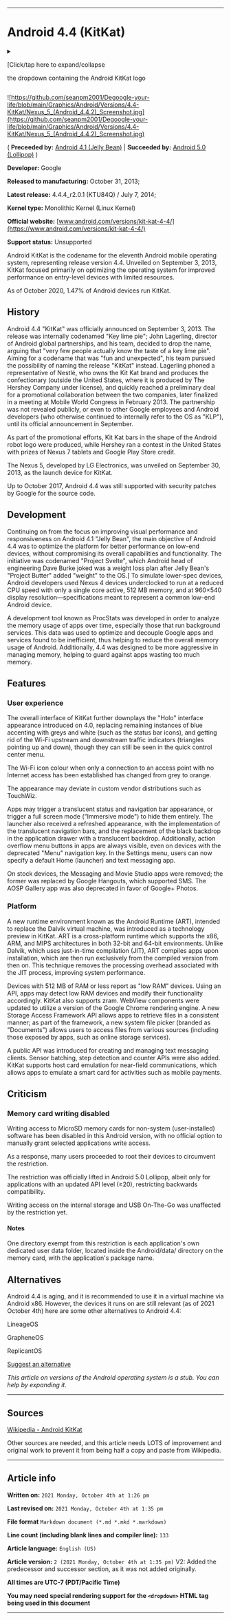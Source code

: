 
***

# Android 4.4 (KitKat)

<details>
<summary><p>[Click/tap here to expand/collapse</p>
<p>the dropdown containing the Android KitKat logo</p></summary>

![https://github.com/seanpm2001/Degoogle-your-life/blob/main/Graphics/Android/Versions/4.4-KitKat/Android_KitKat_logo.svg](https://github.com/seanpm2001/Degoogle-your-life/blob/main/Graphics/Android/Versions/4.4-KitKat/Android_KitKat_logo.svg)

</details>

![https://github.com/seanpm2001/Degoogle-your-life/blob/main/Graphics/Android/Versions/4.4-KitKat/Nexus_5_(Android_4.4.2)_Screenshot.jpg](https://github.com/seanpm2001/Degoogle-your-life/blob/main/Graphics/Android/Versions/4.4-KitKat/Nexus_5_(Android_4.4.2)_Screenshot.jpg)

( **Preceeded by:** [Android 4.1 (Jelly Bean)](https://github.com/seanpm2001/Degoogle-your-life/wiki/Android-4-1-Jelly-Bean/) | **Succeeded by:** [Android 5.0 (Lollipop)](https://github.com/seanpm2001/Degoogle-your-life/wiki/Android-5-0-Lollipop/) )

**Developer:**	Google

**Released to manufacturing:**	October 31, 2013;

**Latest release:**	4.4.4_r2.0.1 (KTU84Q) / July 7, 2014;

**Kernel type:**	Monolithic Kernel (Linux Kernel)

**Official website:**	[www.android.com/versions/kit-kat-4-4/](https://www.android.com/versions/kit-kat-4-4/)

**Support status:** Unsupported

Android KitKat is the codename for the eleventh Android mobile operating system, representing release version 4.4. Unveiled on September 3, 2013, KitKat focused primarily on optimizing the operating system for improved performance on entry-level devices with limited resources.

As of October 2020, 1.47% of Android devices run KitKat.

## History

Android 4.4 "KitKat" was officially announced on September 3, 2013. The release was internally codenamed "Key lime pie"; John Lagerling, director of Android global partnerships, and his team, decided to drop the name, arguing that "very few people actually know the taste of a key lime pie". Aiming for a codename that was "fun and unexpected", his team pursued the possibility of naming the release "KitKat" instead. Lagerling phoned a representative of Nestlé, who owns the Kit Kat brand and produces the confectionary (outside the United States, where it is produced by The Hershey Company under license), and quickly reached a preliminary deal for a promotional collaboration between the two companies, later finalized in a meeting at Mobile World Congress in February 2013. The partnership was not revealed publicly, or even to other Google employees and Android developers (who otherwise continued to internally refer to the OS as "KLP"), until its official announcement in September.

As part of the promotional efforts, Kit Kat bars in the shape of the Android robot logo were produced, while Hershey ran a contest in the United States with prizes of Nexus 7 tablets and Google Play Store credit.

The Nexus 5, developed by LG Electronics, was unveiled on September 30, 2013, as the launch device for KitKat.

Up to October 2017, Android 4.4 was still supported with security patches by Google for the source code.

## Development

Continuing on from the focus on improving visual performance and responsiveness on Android 4.1 "Jelly Bean", the main objective of Android 4.4 was to optimize the platform for better performance on low-end devices, without compromising its overall capabilities and functionality. The initiative was codenamed "Project Svelte", which Android head of engineering Dave Burke joked was a weight loss plan after Jelly Bean's "Project Butter" added "weight" to the OS.[ To simulate lower-spec devices, Android developers used Nexus 4 devices underclocked to run at a reduced CPU speed with only a single core active, 512 MB memory, and at 960×540 display resolution—specifications meant to represent a common low-end Android device.

A development tool known as ProcStats was developed in order to analyze the memory usage of apps over time, especially those that run background services. This data was used to optimize and decouple Google apps and services found to be inefficient, thus helping to reduce the overall memory usage of Android. Additionally, 4.4 was designed to be more aggressive in managing memory, helping to guard against apps wasting too much memory.

## Features

### User experience

The overall interface of KitKat further downplays the "Holo" interface appearance introduced on 4.0, replacing remaining instances of blue accenting with greys and white (such as the status bar icons), and getting rid of the Wi-Fi upstream and downstream traffic indicators (triangles pointing up and down), though they can still be seen in the quick control center menu.

The Wi-Fi icon colour when only a connection to an access point with no Internet access has been established has changed from grey to orange.

The appearance may deviate in custom vendor distributions such as TouchWiz.

Apps may trigger a translucent status and navigation bar appearance, or trigger a full screen mode ("Immersive mode") to hide them entirely. The launcher also received a refreshed appearance, with the implementation of the translucent navigation bars, and the replacement of the black backdrop in the application drawer with a translucent backdrop. Additionally, action overflow menu buttons in apps are always visible, even on devices with the deprecated "Menu" navigation key. In the Settings menu, users can now specify a default Home (launcher) and text messaging app.

On stock devices, the Messaging and Movie Studio apps were removed; the former was replaced by Google Hangouts, which supported SMS. The AOSP Gallery app was also deprecated in favor of Google+ Photos.

### Platform

A new runtime environment known as the Android Runtime (ART), intended to replace the Dalvik virtual machine, was introduced as a technology preview in KitKat. ART is a cross-platform runtime which supports the x86, ARM, and MIPS architectures in both 32-bit and 64-bit environments. Unlike Dalvik, which uses just-in-time compilation (JIT), ART compiles apps upon installation, which are then run exclusively from the compiled version from then on. This technique removes the processing overhead associated with the JIT process, improving system performance.

Devices with 512 MB of RAM or less report as "low RAM" devices. Using an API, apps may detect low RAM devices and modify their functionality accordingly. KitKat also supports zram. WebView components were updated to utilize a version of the Google Chrome rendering engine. A new Storage Access Framework API allows apps to retrieve files in a consistent manner; as part of the framework, a new system file picker (branded as "Documents") allows users to access files from various sources (including those exposed by apps, such as online storage services).

A public API was introduced for creating and managing text messaging clients. Sensor batching, step detection and counter APIs were also added. KitKat supports host card emulation for near-field communications, which allows apps to emulate a smart card for activities such as mobile payments.

## Criticism

### Memory card writing disabled

Writing access to MicroSD memory cards for non-system (user-installed) software has been disabled in this Android version, with no official option to manually grant selected applications write access.

As a response, many users proceeded to root their devices to circumvent the restriction.

The restriction was officially lifted in Android 5.0 Lollipop, albeit only for applications with an updated API level (≥20), restricting backwards compatibility.

Writing access on the internal storage and USB On-The-Go was unaffected by the restriction yet.

#### Notes

One directory exempt from this restriction is each application's own dedicated user data folder, located inside the Android/data/ directory on the memory card, with the application's package name.

## Alternatives

Android 4.4 is aging, and it is recommended to use it in a virtual machine via Android x86. However, the devices it runs on are still relevant (as of 2021 October 4th) here are some other alternatives to Android 4.4:

LineageOS

GrapheneOS

ReplicantOS

[Suggest an alternative](https://github.com/seanpm2001/Degoogle-your-life/issues/)

<!-- RemixOS (Android 5.0 and higher) !-->

_This article on versions of the Android operating system is a stub. You can help by expanding it._

***

## Sources

[Wikipedia - Android KitKat](https://en.wikipedia.org/wiki/Android_KitKat)

Other sources are needed, and this article needs LOTS of improvement and original work to prevent it from being half a copy and paste from Wikipedia.

***

## Article info

**Written on:** `2021 Monday, October 4th at 1:26 pm`

**Last revised on:** `2021 Monday, October 4th at 1:35 pm`

**File format** `Markdown document (*.md *.mkd *.markdown)`

**Line count (including blank lines and compiler line):** `133`

**Article language:** `English (US)`

**Article version:** `2 (2021 Monday, October 4th at 1:35 pm)` V2: Added the predecessor and successor section, as it was not added originally.

**All times are UTC-7 (PDT/Pacific Time)**

**You may need special rendering support for the `<dropdown>` HTML tag being used in this document**

***
